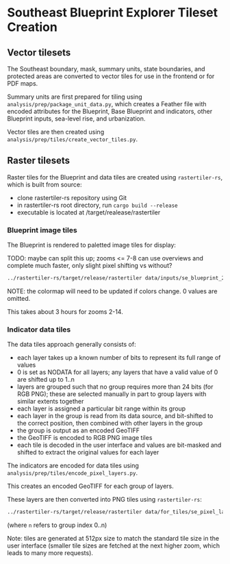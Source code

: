 # Southeast Blueprint Explorer Tileset Creation

## Vector tilesets

The Southeast boundary, mask, summary units, state boundaries, and protected areas
are converted to vector tiles for use in the frontend or for PDF maps.

Summary units are first prepared for tiling using `analysis/prep/package_unit_data.py`,
which creates a Feather file with encoded attributes for the Blueprint,
Base Blueprint and indicators, other Blueprint inputs, sea-level rise, and
urbanization.

Vector tiles are then created using `analysis/prep/tiles/create_vector_tiles.py`.

## Raster tilesets

Raster tiles for the Blueprint and data tiles are created using `rastertiler-rs`, which is built from source:

- clone rastertiler-rs repository using Git
- in rastertiler-rs root directory, run `cargo build --release`
- executable is located at <rastertiler-rs root>/target/realease/rastertiler

### Blueprint image tiles

The Blueprint is rendered to paletted image tiles for display:

TODO: maybe can split this up; zooms <= 7-8 can use overviews and complete much faster,
only slight pixel shifting vs without?

```bash
../rastertiler-rs/target/release/rastertiler data/inputs/se_blueprint_2022.tif tiles/se_blueprint_2022.mbtiles -s 512 --colormap "1:#6C6C6C,2:#8C96C6,3:#843F98,4:#4D004B" -Z 2 -z 14 --disable-overviews
```

NOTE: the colormap will need to be updated if colors change. 0 values are omitted.

This takes about 3 hours for zooms 2-14.

### Indicator data tiles

The data tiles approach generally consists of:

- each layer takes up a known number of bits to represent its full range of values
- 0 is set as NODATA for all layers; any layers that have a valid value of 0 are shifted up to 1..n
- layers are grouped such that no group requires more than 24 bits (for RGB PNG); these are selected manually in part to group layers with similar extents together
- each layer is assigned a particular bit range within its group
- each layer in the group is read from its data source, and bit-shifted to the correct position, then combined with other layers in the group
- the group is output as an encoded GeoTIFF
- the GeoTIFF is encoded to RGB PNG image tiles
- each tile is decoded in the user interface and values are bit-masked and shifted to extract the original values for each layer

The indicators are encoded for data tiles using `analysis/prep/tiles/encode_pixel_layers.py`.

This creates an encoded GeoTIFF for each group of layers.

These layers are then converted into PNG tiles using `rastertiler-rs`:

```bash
../rastertiler-rs/target/release/rastertiler data/for_tiles/se_pixel_layers_<n>.tif tiles/se_pixel_layers_<n>.mbtiles -s 512 -Z 5 -z 14
```

(where `n` refers to group index 0..n)

Note: tiles are generated at 512px size to match the standard tile size in the
user interface (smaller tile sizes are fetched at the next higher zoom, which
leads to many more requests).
